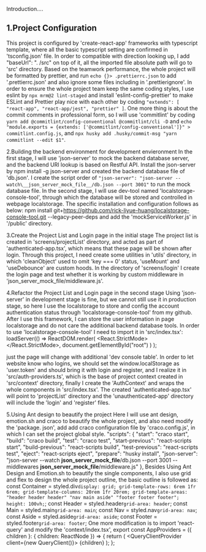 Introduction....

## 1.Project Configuration

This project is configured by 'create-react-app' frameworks with typescript template, where all the basic typescript setting are confirmed in 'tsconfig.json' file. In order to compatible with direction looking up, I add "baseUrl": ". /src" on top of it, all the imported file absolute path will go to 'src' directory. Based on the teamwork performance, the whole project will be formatted by prettier, and run `echo {}> .prettierrc.json` to add '.prettierrc.json' and also ignore some files including in '.prettierignore'. In order to ensure the whole project team keep the same coding styles, I use eslint by `npx mrm@2 lint-staged` and install 'eslint-config-prettier' to make ESLint and Prettier play nice with each other by coding `"extends": [ "react-app", "react-app/jest", "prettier" ]`. One more thing is about the commit comments in professional form, so I will use 'commitlint' by coding `yarn add @commitlint/config-conventional @commitlint/cli -D` and `echo "module.exports = {extends: ['@commitlint/config-conventional']}" > commitlint.config.js`, and `npx husky add .husky/commit-msg "yarn commitlint --edit $1"`.

2.Building the backend environment for development envieronment
In the first stage, I will use 'json-server' to mock the backend database server, and the backend URI lookup is
based on Restful API. Install the json-server by npm install -g json-server and created the backend database file of 'db.json'. I create the script order of `"json-server": "json-server --watch\__json_server_mock_file__/db.json --port 3001"` to run the mock database file.
In the second stage, I will use dev-tool named 'localstorage-console-tool', through which the database will be stored and controlled in webpage localstorage. The specific installation and configuration follows as below: npm install git+https://github.com/rick-liyue-huang/localstorage-console-tool.git --legacy-peer-deps and add the 'mockServiceWorker.js' in '/public' directory.

3.Create the Project List and Login page in the initial stage
The project list is created in 'screens/projectList' directory, and acted as part of 'authenticated-app.tsx', which means that these page will be shown after login. Through this project, I need create some utilities in 'utils' directory, in which 'cleanObject' used to omit 'key === 0' status, 'useMount' and 'useDebounce' are custom hoods. In the directory of 'screens/login' I create the login page and test whether it is working by custom middleware in 'json_server_mock_file/middleware.js'.

4.Refactor the Project List and Login page in the second stage
Using 'json-server' in development stage is fine, but we cannot still use it in production stage, so here I use the localstorage to store and config the account authentication status through 'localstorage-console-tool' from my github. After I use this framework, I can store the user information in page localstorage and do not care the additional backend database tools.
In order to use 'localstorage-console-tool' I need to import it in 'src/index.tsx':
loadServer(() =>
ReactDOM.render(
<React.StrictMode>
<AppProviders>
<DevTools />
<App />
</AppProviders>
</React.StrictMode>,
document.getElementById("root")
)
);

just the page will change with additional 'dev console table'.
In order to let website know who logins, we should set the window.localStorage as 'user.token' and should bring it with login and register, and I realize it in 'src/auth-providers.ts', which is the base of project context created in 'src/context' directory, finally I create the 'AuthContext' and wraps the whole components in 'src/index.tsx'. The created 'authenticated-app.tsx' will point to 'projectList' directory and the 'unauthenticated-app' directory will include the 'login' and 'register' files.

5.Using Ant design to beautify the project
Here I will use ant design, emotion.sh and craco to beautify the whole project, and also need modify the 'package. json', add add craco configuration file by 'craco.config.js', in which I can set the project global style.
"scripts": {
"start": "craco start",
"build": "craco build",
"test": "craco test",
"start-previous": "react-scripts start",
"build-previous": "react-scripts build",
"test-previous": "react-scripts test",
"eject": "react-scripts eject",
"prepare": "husky install",
"json-server": "json-server --watch **json_server_mock_file**/db.json --port 3001 --middlewares **json_server_mock_file**/middleware.js"
},
Besides Using Ant Design and Emotion.sh to beautify the single components, I also use grid and flex to design the whole project outline, the basic outline is followed as:
const Container = styled.div`display: grid; grid-template-rows: 6rem 1fr 6rem; grid-template-columns: 20rem 1fr 20rem; grid-template-areas: "header header header" "nav main aside" "footer footer footer"; height: 100vh;`;
const Header = styled.header`grid-area: header`;
const Main = styled.main`grid-area: main`;
const Nav = styled.nav`grid-area: nav`;
const Aside = styled.aside`grid-area: aside`;
const Footer = styled.footer`grid-area: footer`;
One more modification is to import 'react-query' and modify the 'context/index.tsx',
export const AppProviders = ({ children }: { children: ReactNode }) => {
return (
<QueryClientProvider client={new QueryClient()}>
<AuthProvider>{children}</AuthProvider>
</QueryClientProvider>
);
};
